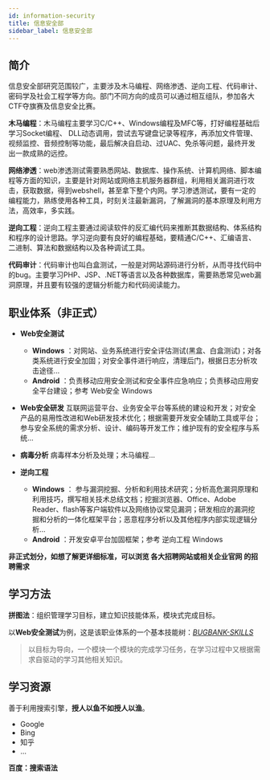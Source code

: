 ```yaml
---
id: information-security
title: 信息安全部
sidebar_label: 信息安全部
---
```


## 简介

信息安全部研究范围较广，主要涉及木马编程、网络渗透、逆向工程、代码审计、密码学及社会工程学等方向。部门不同方向的成员可以通过相互组队，参加各大CTF夺旗赛及信息安全比赛。

**木马编程**：木马编程主要学习C/C++、Windows编程及MFC等，打好编程基础后学习Socket编程、 DLL动态调用，尝试去写键盘记录等程序，再添加文件管理、视频监控、音频控制等功能，最后解决自启动、过UAC、免杀等问题，最终开发出一款成熟的远控。

**网络渗透**：web渗透测试需要熟悉网站、数据库、操作系统、计算机网络、脚本编程等方面的知识，主要是针对网站或网络主机服务器群组，利用相关漏洞进行攻击，获取数据，得到webshell，甚至拿下整个内网。学习渗透测试，要有一定的编程能力，熟练使用各种工具，时刻关注最新漏洞，了解漏洞的基本原理及利用方法，高效率，多实践。

**逆向工程**：逆向工程主要通过阅读软件的反汇编代码来推断其数据结构、体系结构和程序的设计思路。学习逆向要有良好的编程基础，要精通C/C++、汇编语言、二进制、算法和数据结构以及各种调试工具。

**代码审计**：代码审计也叫白盒测试，一般是对网站源码进行分析，从而寻找代码中的bug。主要学习PHP、JSP、.NET等语言以及各种数据库，需要熟悉常见web漏洞原理，并且要有较强的逻辑分析能力和代码阅读能力。

## 职业体系（非正式）

- **Web安全测试**
  - **Windows** ：对网站、业务系统进行安全评估测试(黑盒、白盒测试)；对各类系统进行安全加固；对安全事件进行响应，清理后门，根据日志分析攻击途径...
  - **Android** ：负责移动应用安全测试和安全事件应急响应；负责移动应用安全平台建设；参考 Web安全 Windows

- **Web安全研发** 互联网运营平台、业务安全平台等系统的建设和开发；对安全产品的易用性改进和Web研发技术优化；根据需要开发安全辅助工具或平台；参与安全系统的需求分析、设计、编码等开发工作；维护现有的安全程序与系统...

- **病毒分析** 病毒样本分析及处理；木马编程...

- **逆向工程**
  - **Windows** ： 参与漏洞挖掘、分析和利用技术研究；分析高危漏洞原理和利用技巧，撰写相关技术总结文档；挖掘浏览器、Office、Adobe Reader、flash等客户端软件以及网络协议常见漏洞；研发相应的漏洞挖掘和分析的一体化框架平台；恶意程序分析以及其他程序内部实现逻辑分析...
  - **Android** ：开发安卓平台加固框架；参考 逆向工程 Windows

**非正式划分，如想了解更详细标准，可以浏览 各大招聘网站或相关企业官网 的招聘需求**

## 学习方法

**拼图法**：组织管理学习目标，建立知识技能体系，模块式完成目标。

以**Web安全测试**为例，这是该职业体系的一个基本技能树：[*BUGBANK-SKILLS*](http://skills.bugbank.cn/)
> 以目标为导向，一个模块一个模块的完成学习任务，在学习过程中又根据需求自驱动的学习其他相关知识。

## 学习资源

善于利用搜索引擎，**授人以鱼不如授人以渔**。

- Google
- Bing
- 知乎
- ...

**百度：搜索语法**
